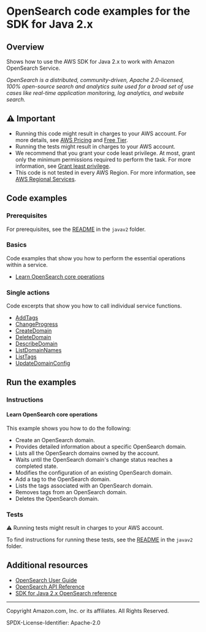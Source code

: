 # OpenSearch code examples for the SDK for Java 2.x

## Overview

Shows how to use the AWS SDK for Java 2.x to work with Amazon OpenSearch Service.

<!--custom.overview.start-->
<!--custom.overview.end-->

_OpenSearch is a distributed, community-driven, Apache 2.0-licensed, 100% open-source search and analytics suite used for a broad set of use cases like real-time application monitoring, log analytics, and website search._

## ⚠ Important

* Running this code might result in charges to your AWS account. For more details, see [AWS Pricing](https://aws.amazon.com/pricing/) and [Free Tier](https://aws.amazon.com/free/).
* Running the tests might result in charges to your AWS account.
* We recommend that you grant your code least privilege. At most, grant only the minimum permissions required to perform the task. For more information, see [Grant least privilege](https://docs.aws.amazon.com/IAM/latest/UserGuide/best-practices.html#grant-least-privilege).
* This code is not tested in every AWS Region. For more information, see [AWS Regional Services](https://aws.amazon.com/about-aws/global-infrastructure/regional-product-services).

<!--custom.important.start-->
<!--custom.important.end-->

## Code examples

### Prerequisites

For prerequisites, see the [README](../../README.md#Prerequisites) in the `javav2` folder.


<!--custom.prerequisites.start-->
<!--custom.prerequisites.end-->

### Basics

Code examples that show you how to perform the essential operations within a service.

- [Learn OpenSearch core operations](src/main/java/com/example/search/scenario/OpenSearchScenario.java)


### Single actions

Code excerpts that show you how to call individual service functions.

- [AddTags](src/main/java/com/example/search/scenario/OpenSearchActions.java#L269)
- [ChangeProgress](src/main/java/com/example/search/scenario/OpenSearchActions.java#L219)
- [CreateDomain](src/main/java/com/example/search/scenario/OpenSearchActions.java#L71)
- [DeleteDomain](src/main/java/com/example/search/scenario/OpenSearchActions.java#L117)
- [DescribeDomain](src/main/java/com/example/search/scenario/OpenSearchActions.java#L192)
- [ListDomainNames](src/main/java/com/example/search/scenario/OpenSearchActions.java#L170)
- [ListTags](src/main/java/com/example/search/scenario/OpenSearchActions.java#L269)
- [UpdateDomainConfig](src/main/java/com/example/search/scenario/OpenSearchActions.java#L192)


<!--custom.examples.start-->
<!--custom.examples.end-->

## Run the examples

### Instructions


<!--custom.instructions.start-->
<!--custom.instructions.end-->


#### Learn OpenSearch core operations

This example shows you how to do the following:

- Create an OpenSearch domain.
- Provides detailed information about a specific OpenSearch domain.
- Lists all the OpenSearch domains owned by the account.
- Waits until the OpenSearch domain's change status reaches a completed state.
- Modifies the configuration of an existing OpenSearch domain.
- Add a tag to the OpenSearch domain.
- Lists the tags associated with an OpenSearch domain.
- Removes tags from an OpenSearch domain.
- Deletes the OpenSearch domain.

<!--custom.basic_prereqs.opensearch_Scenario.start-->
<!--custom.basic_prereqs.opensearch_Scenario.end-->


<!--custom.basics.opensearch_Scenario.start-->
<!--custom.basics.opensearch_Scenario.end-->


### Tests

⚠ Running tests might result in charges to your AWS account.


To find instructions for running these tests, see the [README](../../README.md#Tests)
in the `javav2` folder.



<!--custom.tests.start-->
<!--custom.tests.end-->

## Additional resources

- [OpenSearch User Guide](https://docs.aws.amazon.com/opensearch-service/latest/developerguide/gsg.html)
- [OpenSearch API Reference](https://docs.aws.amazon.com/opensearch-service/latest/APIReference/Welcome.html)
- [SDK for Java 2.x OpenSearch reference](https://sdk.amazonaws.com/java/api/latest/software/amazon/awssdk/services/opensearch/package-summary.html)

<!--custom.resources.start-->
<!--custom.resources.end-->

---

Copyright Amazon.com, Inc. or its affiliates. All Rights Reserved.

SPDX-License-Identifier: Apache-2.0